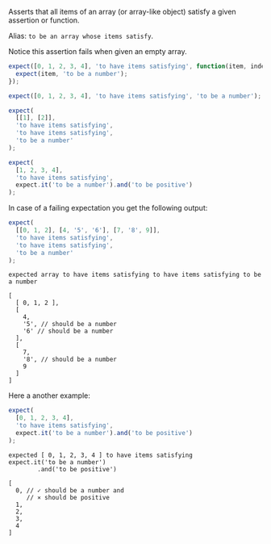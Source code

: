 Asserts that all items of an array (or array-like object) satisfy a given assertion or function.

Alias: `to be an array whose items satisfy`.

Notice this assertion fails when given an empty array.

```js
expect([0, 1, 2, 3, 4], 'to have items satisfying', function(item, index) {
  expect(item, 'to be a number');
});

expect([0, 1, 2, 3, 4], 'to have items satisfying', 'to be a number');

expect(
  [[1], [2]],
  'to have items satisfying',
  'to have items satisfying',
  'to be a number'
);

expect(
  [1, 2, 3, 4],
  'to have items satisfying',
  expect.it('to be a number').and('to be positive')
);
```

In case of a failing expectation you get the following output:

```js
expect(
  [[0, 1, 2], [4, '5', '6'], [7, '8', 9]],
  'to have items satisfying',
  'to have items satisfying',
  'to be a number'
);
```

```output
expected array to have items satisfying to have items satisfying to be a number

[
  [ 0, 1, 2 ],
  [
    4,
    '5', // should be a number
    '6' // should be a number
  ],
  [
    7,
    '8', // should be a number
    9
  ]
]
```

Here a another example:

```js
expect(
  [0, 1, 2, 3, 4],
  'to have items satisfying',
  expect.it('to be a number').and('to be positive')
);
```

```output
expected [ 0, 1, 2, 3, 4 ] to have items satisfying
expect.it('to be a number')
        .and('to be positive')

[
  0, // ✓ should be a number and
     // ⨯ should be positive
  1,
  2,
  3,
  4
]
```
